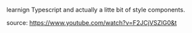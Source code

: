 learnign Typescript and actually a litte bit of style components.

source: https://www.youtube.com/watch?v=F2JCjVSZlG0&t
